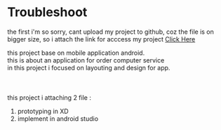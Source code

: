 # Troubleshoot

the first i'm so sorry, cant upload my project to github, coz the file is on bigger size,
so i attach the link for acccess my project
[Click Here](https://drive.google.com/file/d/11piL9OL1n4FgBqyHoz6ehM4BxnWqlMVZ/view?usp=sharing)

this project base on mobile application android. <br>
this is about an application for order computer service <br>
in this project i focused on layouting and design for app.
<br>
<br>
<br>
<br>
this project i attaching 2 file : <br>
1. prototyping in XD
2. implement in android studio
